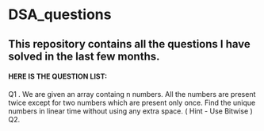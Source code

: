 # DSA_questions
<H2> This repository contains all the questions I have solved in the last few months.</H2>
<H4>HERE IS THE QUESTION LIST: </H4>
Q1 . We are given an array containg n numbers. All the numbers are present twice except for two numbers which are present only once. Find the unique numbers in linear time without using any extra space. ( Hint - Use Bitwise )
Q2. 
